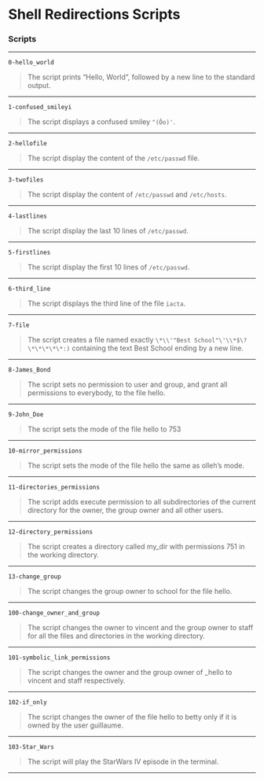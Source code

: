 # Shell Redirections Scripts
### Scripts
---
`0-hello_world`
> The script prints “Hello, World”, followed by a new line to the standard output.
---
`1-confused_smileyi`
> The script displays a confused smiley `"(Ôo)'`.
---
`2-hellofile`
> The script display the content of the `/etc/passwd` file.
---
`3-twofiles`
> The script display the content of `/etc/passwd` and `/etc/hosts`.
---
`4-lastlines`
> The script display the last 10 lines of `/etc/passwd`.
---
`5-firstlines`
> The script display the first 10 lines of `/etc/passwd`.
---
`6-third_line`
> The script displays the third line of the file `iacta`.
---
`7-file`
> The script creates a file named exactly `\*\\'"Best School"\'\\*$\?\*\*\*\*\*:)` containing the text Best School ending by a new line.
---
`8-James_Bond`
> The script sets no permission to user and group, and grant all permissions to everybody, to the file hello.
---
`9-John_Doe`
> The script sets the mode of the file hello to 753
---
`10-mirror_permissions`
> The script sets the mode of the file hello the same as olleh’s mode.
---
`11-directories_permissions`
> The script adds execute permission to all subdirectories of the current directory for the owner, the group owner and all other users.
---
`12-directory_permissions`
> The script creates a directory called my_dir with permissions 751 in the working directory.
---
`13-change_group`
> The script changes the group owner to school for the file hello.
---
`100-change_owner_and_group`
> The script changes the owner to vincent and the group owner to staff for all the files and directories in the working directory.
---
`101-symbolic_link_permissions`
> The script changes the owner and the group owner of _hello to vincent and staff respectively.
---
`102-if_only`
> The script changes the owner of the file hello to betty only if it is owned by the user guillaume.
---
`103-Star_Wars`
> The script will play the StarWars IV episode in the terminal.
---
